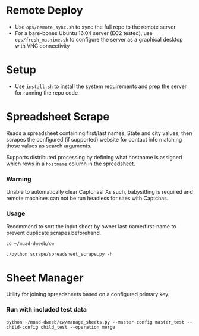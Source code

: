 # Remote Deploy

* Use `ops/remote_sync.sh` to sync the full repo to the remote server
* For a bare-bones Ubuntu 16.04 server (EC2 tested), use `ops/fresh_machine.sh` to configure the server as a graphical desktop with VNC connectivity

# Setup

* Use `install.sh` to install the system requirements and prep the server for running the repo code

# Spreadsheet Scrape

Reads a spreadsheet containing first/last names, State and city values, then scrapes the configured (if supported) website for contact info matching those values as search arguments.

Supports distributed processing by defining what hostname is assigned which rows in a `hostname` column in the spreadsheet.

### Warning

Unable to automatically clear Captchas! As such, babysitting is required and remote machines can not be run headless for sites with Captchas.

### Usage

Recommend to sort the input sheet by owner last-name/first-name to prevent duplicate scrapes beforehand. 

`cd ~/muad-dweeb/cw`

`./python scrape/spreadsheet_scrape.py -h`

# Sheet Manager

Utility for joining spreadsheets based on a configured primary key.

### Run with included test data

`python ~/muad-dweeb/cw/manage_sheets.py --master-config master_test --child-config child_test --operation merge`
